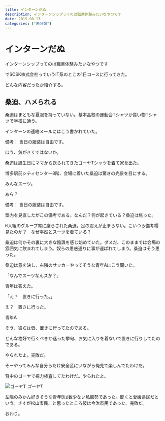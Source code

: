 ```yaml
---
title: インターンだぬ
description: インターンシップってのは職業体験みたいなやつです
date: 2019-08-13
categories: ["未分類"]
---
```


# インターンだぬ

インターンシップってのは職業体験みたいなやつです

でSCSK株式会社っていうIT系のとこの1日コースに行ってきた。

どんな内容だったか紹介する。

## 桑迫、ハメられる

桑迫はまともな夏服を持っていない。基本高校の運動会Tシャツか貰い物Tシャツで学校に通う。

インターンの連絡メールにはこう書かれていた。

備考： 当日の服装は自由です。

ほう、気がきくではないか。

桑迫は誕生日にママから送られてきたゴーヤTシャツを着て家を出た。

博多駅前シティセンター8階、会場に着いた桑迫は驚きの光景を目にする。

みんなスーツ。

あら？

備考： 当日の服装は自由です。

案内を見直したがこの備考である。なんだ？何が起きている？桑迫は焦った。

6人組のグループ席に座らされた桑迫。足の震えが止まらない。こいつら備考欄見たのか？　なぜ平然とスーツを着ている？

桑迫は何かその裏に大きな陰謀を感じ始めていた。ダメだ、このままでは会場の雰囲気に飲まれてしまう。奴らの思惑通りに事が運ばれてしまう。桑迫はそう思った。

桑迫は意を決し、右隣のサッカーやってそうな青年Aにこう聞いた。

「なんでスーツなんスか？」

青年は答えた。

「え？　置きに行った。」

え？　置きに行った。

青年A

そう、彼らは皆、置きに行ってたのである。

どんな格好で行くべきか迷った挙句、お気に入りを着ないで置きに行りしてたのである。

やられたよ。完敗だ。

そーやってみんな自分らだけ安全区にいながら俺見て楽しんでたわけだ。

背中のゴーヤで視力検査してたわけだ。やられたよ。

![ゴーヤT](https://chankuwa.com/wp-content/uploads/2019/08/IMG_1731-e1565704865492-768x1024.jpg)
*ゴーヤT*

左隣のみかん好きそうな青年Bは数少ない私服勢であった。聞くと愛媛県民だという。さすが松山市民、と思ったところ彼は今治市民であった。完敗だ。

おわり。